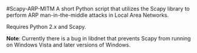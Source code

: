 #Scapy-ARP-MITM
A short Python script that utilizes the Scapy library to perform ARP man-in-the-middle attacks in Local Area Networks.

Requires Python 2.x and Scapy.

**Note**: Currently there is a bug in libdnet that prevents Scapy from running on Windows Vista and later versions of Windows.
